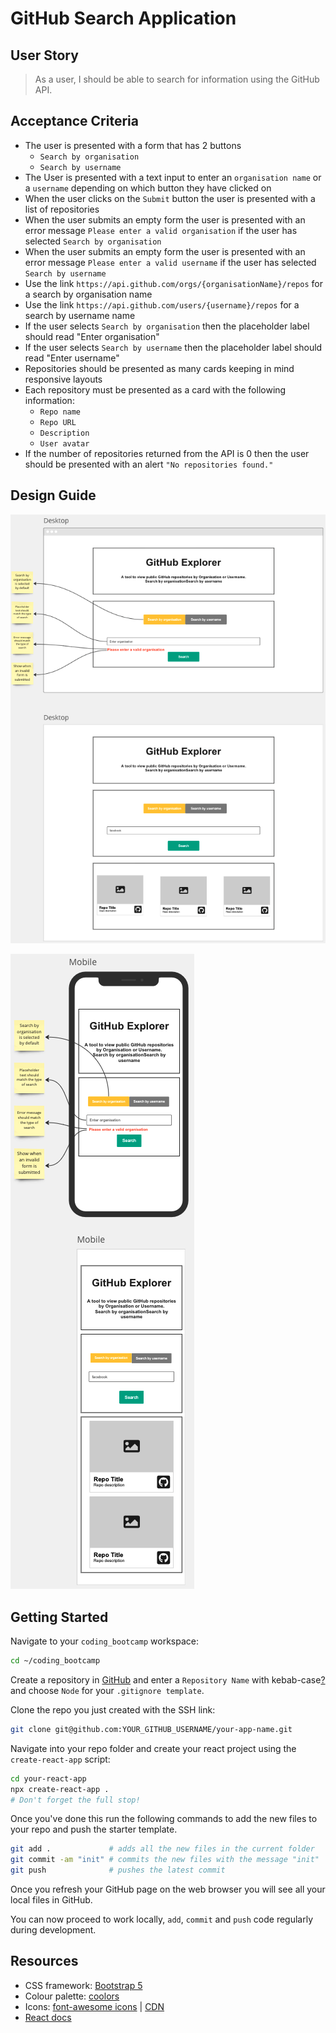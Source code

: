 # GitHub Search Application

## User Story

>As a user, I should be able to search for information using the GitHub API.

## Acceptance Criteria

- The user is presented with a form that has 2 buttons
  - `Search by organisation`
  - `Search by username`
- The User is presented with a text input to enter an `organisation name` or a `username` depending on which button they have clicked on
- When the user clicks on the `Submit` button the user is presented with a list of repositories
- When the user submits an empty form the user is presented with an error message `Please enter a valid organisation` if the user has selected `Search by organisation`
- When the user submits an empty form the user is presented with an error message `Please enter a valid username` if the user has selected `Search by username`
- Use the link `https://api.github.com/orgs/{organisationName}/repos` for a search by organisation name
- Use the link `https://api.github.com/users/{username}/repos` for a search by username name
- If the user selects `Search by organisation` then the placeholder label should read "Enter organisation"
- If the user selects `Search by username` then the placeholder label should read "Enter username"
- Repositories should be presented as many cards keeping in mind responsive layouts
- Each repository must be presented as a card with the following information:
  - `Repo name`
  - `Repo URL`
  - `Description`
  - `User avatar`
- If the number of repositories returned from the API is 0 then the user should be presented with an alert `"No repositories found."`

## Design Guide

![desktop design guide](desktop-design.png)

![mobile design guide](mobile-design.png)

## Getting Started

Navigate to your `coding_bootcamp` workspace:

```sh
cd ~/coding_bootcamp
```

Create a repository in [GitHub](https://github.com/new) and enter a `Repository Name` with kebab-case[?](https://www.freecodecamp.org/news/snake-case-vs-camel-case-vs-pascal-case-vs-kebab-case-whats-the-difference/#kebab-case) and choose `Node` for your `.gitignore template`.

Clone the repo you just created with the SSH link:

```sh
git clone git@github.com:YOUR_GITHUB_USERNAME/your-app-name.git
```

Navigate into your repo folder and create your react project using the `create-react-app` script:

```sh
cd your-react-app
npx create-react-app .
# Don't forget the full stop!
```

Once you've done this run the following commands to add the new files to your repo and push the starter template.

```sh
git add .             # adds all the new files in the current folder
git commit -am "init" # commits the new files with the message "init"
git push              # pushes the latest commit
```

Once you refresh your GitHub page on the web browser you will see all your local files in GitHub.

You can now proceed to work locally, `add`, `commit` and `push` code regularly during development.

## Resources

- CSS framework: [Bootstrap 5](https://getbootstrap.com/docs/5.3/getting-started/introduction/)
- Colour palette: [coolors](https://coolors.co/)
- Icons: [font-awesome icons](https://fontawesome.com/icons) | [CDN](https://cdnjs.com/libraries/font-awesome)
- [React docs](https://beta.reactjs.org/)
